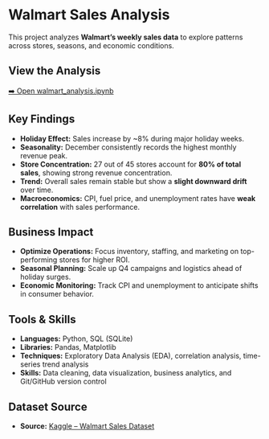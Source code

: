 # Walmart Sales Analysis
This project analyzes **Walmart’s weekly sales data** to explore patterns across stores, seasons, and economic conditions.

## View the Analysis
[➡️ Open walmart_analysis.ipynb](./notebook/walmart_analysis.ipynb)

## Key Findings
- **Holiday Effect:** Sales increase by ~8% during major holiday weeks.  
- **Seasonality:** December consistently records the highest monthly revenue peak.  
- **Store Concentration:** 27 out of 45 stores account for **80% of total sales**, showing strong revenue concentration.  
- **Trend:** Overall sales remain stable but show a **slight downward drift** over time.  
- **Macroeconomics:** CPI, fuel price, and unemployment rates have **weak correlation** with sales performance.

## Business Impact
- **Optimize Operations:** Focus inventory, staffing, and marketing on top-performing stores for higher ROI.
- **Seasonal Planning:** Scale up Q4 campaigns and logistics ahead of holiday surges.
- **Economic Monitoring:** Track CPI and unemployment to anticipate shifts in consumer behavior.

## Tools & Skills
- **Languages:** Python, SQL (SQLite)  
- **Libraries:** Pandas, Matplotlib  
- **Techniques:** Exploratory Data Analysis (EDA), correlation analysis, time-series trend analysis  
- **Skills:** Data cleaning, data visualization, business analytics, and Git/GitHub version control

## Dataset Source
- **Source:** [Kaggle – Walmart Sales Dataset](https://www.kaggle.com/datasets/mikhail1681/walmart-sales/data)